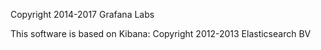 
Copyright 2014-2017 Grafana Labs

This software is based on Kibana: 
Copyright 2012-2013 Elasticsearch BV

